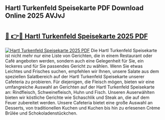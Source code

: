 ## Hartl Turkenfeld Speisekarte PDF Download Online 2025 AVJvJ

# <h2><a href="http://gc6fbs.nevu.top/?p=Hartl+Turkenfeld+Speisekarte">🔗 👉🔴 Hartl Turkenfeld Speisekarte 2025 PDF</a></h2>

[![Hartl Turkenfeld Speisekarte 2025 PDF](https://i.imgur.com/dBaPXMq.png)](http://gc6fbs.nevu.top/?p=Hartl+Turkenfeld+Speisekarte)
Die Hartl Turkenfeld Speisekarte ist nicht mehr nur eine Liste von Gerichten, die in einem Restaurant oder Café angeboten werden, sondern auch eine Gelegenheit für Sie, ein leckeres und für Sie passendes Gericht zu wählen. Wenn Sie etwas Leichtes und Frisches suchen, empfehlen wir Ihnen, unsere Salate aus dem speziellen Salatbereich auf der Hartl Turkenfeld Speisekarte unserer Cafeteria zu probieren. Für diejenigen, die Fleisch mögen, bieten wir eine umfangreiche Auswahl an Gerichten auf der Hartl Turkenfeld Speisekarte an: Rindfleisch, Schweinefleisch, Huhn und Fisch. Unseren Auserwählten bieten wir köstliche Gerichte wie Schaschlik und Steak an, die auf dem Feuer zubereitet werden. Unsere Cafeteria bietet eine große Auswahl an Desserts, von traditionellen Kuchen und Kuchen bis hin zu erlesenen Crème Brûlée und Schokoladenstückchen.

